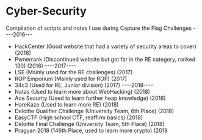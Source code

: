 # Cyber-Security
Compilation of scripts and notes I use during Capture the Flag Challenges
		    ----2016---
- HackCenter (Good website that had a variety of security areas to cover) (2016)
- Pwnerrank	(Discontinued website but got far in the RE category, ranked 130) (2016)
		    ----2017----
- LSE (Mainly used for the RE challenges) (2017)
- ROP Emporium (Mainly used for ROP) (2017)
- 34c3 (Used for RE, Junior division) (2017)
                    ----2018----
- Natas (Used to learn more about WebHacking) (2018)
- Ace Security (Used to learn further heap knowledge) (2018)
- HareKaze (Used to learn more RE) (2018)
- Deloitte Qualifier Challenge (University Team, 6th Place) (2018)
- EasyCTF (High school CTF, reaffirm basics) (2018)
- Deloitte Final Challenge (University Team, 5th Place) (2018)
- Pragyan 2018 (146th Place, used to learn more crypto) (2018
